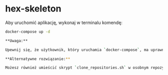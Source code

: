 # hex-skeleton

Aby uruchomić aplikację, wykonaj w terminalu komendę:

```bash
docker-compose up -d

**Uwaga:**

Upewnij się, że użytkownik, który uruchamia `docker-compose`, ma uprawnienia do wykonywania skryptu `clone_repositories.sh`. 

**Alternatywne rozwiązanie:**

Możesz również umieścić skrypt `clone_repositories.sh` w osobnym repozytorium i dodać go jako zależność w pliku `docker-compose.yml`. To podejście zapewni lepszą separację i modularność.